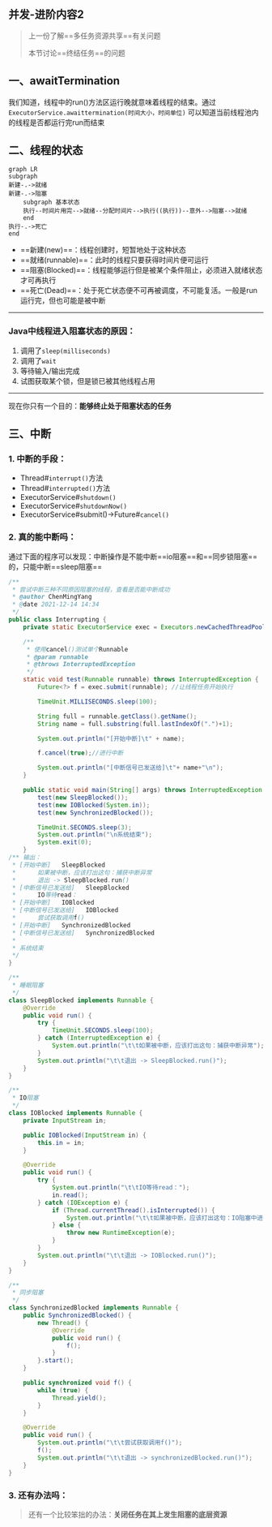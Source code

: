 ## 并发-进阶内容2
> 上一份了解==多任务资源共享==有关问题
>
> 本节讨论==终结任务==的问题



## 一、awaitTermination

我们知道，线程中的run()方法区运行晚就意味着线程的结束。通过`ExecutorService.awaittermination(时间大小，时间单位)` 可以知道当前线程池内的线程是否都运行完run而结束



## 二、线程的状态

```mermaid
graph LR
subgraph  
新建-.->就绪
新建-.->阻塞
	subgraph 基本状态 
	执行--时间片用完-->就绪--分配时间片-->执行((执行))--意外-->阻塞-->就绪
	end
执行-.->死亡
end
```

- ==新建(new)==：线程创建时，短暂地处于这种状态
- ==就绪(runnable)==：此时的线程只要获得时间片便可运行
- ==阻塞(Blocked)==：线程能够运行但是被某个条件阻止，必须进入就绪状态才可再执行
- ==死亡(Dead)==：处于死亡状态便不可再被调度，不可能复活。一般是run运行完，但也可能是被中断

---

###  Java中线程进入阻塞状态的原因：

1. 调用了`sleep(milliseconds)`
2. 调用了`wait`
3. 等待输入/输出完成
4. 试图获取某个锁，但是锁已被其他线程占用

----

现在你只有一个目的：**能够终止处于阻塞状态的任务**



## 三、中断

### 1. 中断的手段：

- Thread#`interrupt()`方法
- Thread#`interrupted()`方法
- ExecutorService#`shutdown()`
- ExecutorService#`shutdownNow()`
- ExecutorService#submit()->Future#`cancel()`

### 2. 真的能中断吗：

​	通过下面的程序可以发现：中断操作是不能中断==io阻塞==和==同步锁阻塞==的，只能中断==sleep阻塞==

```java
/**
 * 尝试中断三种不同原因阻塞的线程，查看是否能中断成功
 * @author ChenMingYang
 * @date 2021-12-14 14:34
 */
public class Interrupting {
    private static ExecutorService exec = Executors.newCachedThreadPool();

    /**
     * 使用cancel()测试单个Runnable
     * @param runnable
     * @throws InterruptedException
     */
    static void test(Runnable runnable) throws InterruptedException {
        Future<?> f = exec.submit(runnable); //让线程任务开始执行

        TimeUnit.MILLISECONDS.sleep(100);

        String full = runnable.getClass().getName();
        String name = full.substring(full.lastIndexOf(".")+1);

        System.out.println("[开始中断]\t" + name);

        f.cancel(true);//进行中断

        System.out.println("[中断信号已发送给]\t"+ name+"\n");
    }

    public static void main(String[] args) throws InterruptedException {
        test(new SleepBlocked());
        test(new IOBlocked(System.in));
        test(new SynchronizedBlocked());

        TimeUnit.SECONDS.sleep(3);
        System.out.println("\n系统结束");
        System.exit(0);
    }
/** 输出：
 * [开始中断]	SleepBlocked
 * 		如果被中断，应该打出这句：捕获中断异常
 * 		退出 -> SleepBlocked.run()
 * [中断信号已发送给]	SleepBlocked
 * 		IO等待read：
 * [开始中断]	IOBlocked
 * [中断信号已发送给]	IOBlocked
 * 		尝试获取调用f()
 * [开始中断]	SynchronizedBlocked
 * [中断信号已发送给]	SynchronizedBlocked
 *
 * 系统结束
 */
}

/**
 * 睡眠阻塞
 */
class SleepBlocked implements Runnable {
    @Override
    public void run() {
        try {
            TimeUnit.SECONDS.sleep(100);
        } catch (InterruptedException e) {
            System.out.println("\t\t如果被中断，应该打出这句：捕获中断异常");
        }
        System.out.println("\t\t退出 -> SleepBlocked.run()");
    }
}

/**
 * IO阻塞
 */
class IOBlocked implements Runnable {
    private InputStream in;

    public IOBlocked(InputStream in) {
        this.in = in;
    }

    @Override
    public void run() {
        try {
            System.out.println("\t\tIO等待read：");
            in.read();
        } catch (IOException e) {
            if (Thread.currentThread().isInterrupted()) {
                System.out.println("\t\t如果被中断，应该打出这句：IO阻塞中进行中断");
            } else {
                throw new RuntimeException(e);
            }
        }
        System.out.println("\t\t退出 -> IOBlocked.run()");
    }
}

/**
 * 同步阻塞
 */
class SynchronizedBlocked implements Runnable {
    public SynchronizedBlocked() {
        new Thread() {
            @Override
            public void run() {
                f();
            }
        }.start();
    }

    public synchronized void f() {
        while (true) {
            Thread.yield();
        }
    }

    @Override
    public void run() {
        System.out.println("\t\t尝试获取调用f()");
        f();
        System.out.println("\t\t退出 -> synchronizedBlocked.run()");
    }
}

```

### 3. 还有办法吗：

> 还有一个比较笨拙的办法：**关闭任务在其上发生阻塞的底层资源**

```java

```

